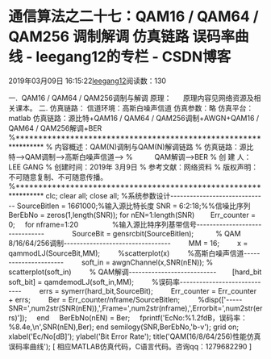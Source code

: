 # 通信算法之二十七：QAM16 / QAM64 / QAM256 调制解调 仿真链路 误码率曲线 - leegang12的专栏 - CSDN博客
2019年03月09日 16:15:22[leegang12](https://me.csdn.net/leegang12)阅读数：130

一.  QAM16 / QAM64 / QAM256调制与解调 原理：
     原理内容见网络资源及相关课本。
二. 仿真链路：
信道环境：高斯白噪声信道
仿真参数：略
仿真平台：matlab
仿真链路：源比特+QAM16 / QAM64 / QAM256调制+AWGN+QAM16 / QAM64 / QAM256解调+BER
%****************************************************************
% 内容概述：QAM(N)调制与QAM(N)解调链路
% 仿真链路：源比特-->QAM调制-->高斯白噪声信道-->
%           QAM解调-->BER
% 创 建 人：LEE GANG
% 创建时间：2019年 3月9日
% 参考文献：网络资料
% 版权声明：不可随意复制、不可随意传播。
%****************************************************************
clc;
clear all;
close all;
%系统参数设计------------------------------
SourceBitlen = 16*6*1000;%输入源比特长度
SNR = 6:2:18;%%信噪比序列
BerEbNo = zeros(1,length(SNR));
for nEN=1:length(SNR)   
    Err_counter = 0;
    for nframe=1:20        
        %输入源比特序列基带信号-------------------------------     
        SourceBit = gensrcbit(SourceBitlen);  
        % QAM 8/16/64/256调制---------------------------------
        MM = 16;
        x = qammodLJ(SourceBit,MM);
        %scatterplot(x)
        %高斯白噪声信道----------------------
        soft_in = awgnChannel(x,SNR(nEN));
%     scatterplot(soft_in)
        % QAM解调---------------------------
       [hard_bit soft_bit] = qamdemodLJ(soft_in,MM);
        %误码率-----------------------------
        errs = symerr(hard_bit,SourceBit);
        Err_counter = Err_counter + errs;
        Ber = Err_counter/nframe/SourceBitlen;
        %disp(['-----SNR=',num2str(SNR(nEN)),',Frame=',num2str(nframe),',Errorbit=',num2str(errs)']);
    end
    BerEbNo(nEN) = Ber;
    fprintf('EcNo:%1.2fdB，误码率：%8.4e,\n',SNR(nEN),Ber);
end
semilogy(SNR,BerEbNo,'b-v');
grid on;
xlabel('Ec/No[dB]');
ylabel('Bit Error Rate');
title('QAM(16/8/64/256)性能仿真误码率曲线');
[ 相应MATLAB仿真代码，C语言代码。咨询qq：1279682290 ]
